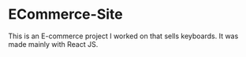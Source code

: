 # ECommerce-Site
This is an E-commerce project I worked on that sells keyboards. It was made mainly with React JS.
